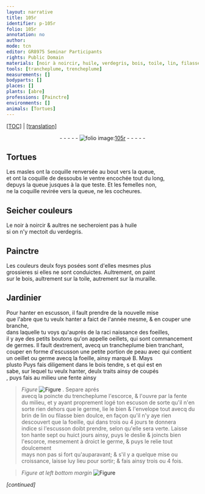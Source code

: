 ```yaml
---
layout: narrative
title: 105r
identifier: p-105r
folio: 105r
annotation: no
author:
mode: tcn
editor: GR8975 Seminar Participants
rights: Public Domain
materials: [noir à noircir, huile, verdegris, bois, toile, lin, filasse]
tools: [trancheplume, trencheplume]
measurements: []
bodyparts: []
places: []
plants: [abre]
professions: [Painctre]
environments: []
animals: [Tortues]
---
```


 <p><a href="{{ site.baseurl }}/normalized/">[TOC]</a> | <a href="{{ site.baseurl }}/texts/p-105r_tl/" target="_blank">[translation]</a></p><div class="folio" align="center">- - - - - <a href="http://gallica.bnf.fr/ark:/12148/btv1b10500001g/f215.image" target="_blank"><img src="https://cu-mkp.github.io/2017-workshop-edition/assets/photo-icon.png" alt="folio image: " style="display:inline-block; margin-bottom:-3px;"/>105r</a> - - - - - </div>  
  

## <span class="al">Tortues</span>

 
Les masles ont la coquille renversée au bout vers la queue,<br/> et ont la coquille de dessoubs le ventre encochée tout du long,<br/> depuys la queue jusques à la <span class="del">que</span> teste. Et les femelles non,<br/> ne la coquille revirée vers la queue, ne les cocheures.
 
 
  

## Seicher couleurs

 
Le <span class="m">noir à noircir</span> & aultres ne secheroient pas à <span class="m">huile</span><br/> si on n'y mectoit du <span class="m">verdegris</span>.
 
 
  

## <span class="pro">Painctre</span>

 
Les couleurs deulx foys posées sont d'elles mesmes plus<br/> grossieres si elles ne sont conduictes. Aultrem<span class="exp">ent</span>, on paint<br/> sur le <span class="m">bois</span>, aultrem<span class="exp">ent</span> sur la <span class="m">toile</span>, autrem<span class="exp">ent</span> sur la muraille.
 
 
  

## Jardinier

 
Pour hanter en escusson, il fault prendre de la nouvelle mise<br/> que l'<span class="pa">abre</span> que tu veulx hanter a faict <span class="add">de l'année mesme</span>, & en couper une branche,<br/> dans laquelle tu voys qu'auprés de la <span class="del">raci</span> naissance des foeilles,<br/> il y aye des petits boutons qu'on appelle oeillets, qui sont comma<span class="exp">n</span>ce<span class="exp">ment</span><br/> de germes. Il fault dextrem<span class="exp">ent</span>, avecq un <span class="tl">trancheplume</span> bien tranchant,<br/> couper en forme d'escusson une petite portion de peau <span class="del">avec</span> qui contient<br/> un oeillet ou germe avecq la foeille, ainsy marqué B. <span class="del">Mays</span><br/> <span class="del">plusto</span> Puys fais diligement dans le bois tendre, <span class="del">s</span> et qui est en<br/> sabe, sur lequel tu veulx hanter, deulx traits ainsy <span class="del">de</span> coupés<br/> , puys fais au milieu une fente ainsy 
> *Figure*
> <a href="https://drive.google.com/open?id=0B9-oNrvWdlO5T1FZYTdOT1U4Qzg" target="_blank"><img src="https://cu-mkp.github.io/GR8975-edition/assets/photo-icon.png" alt="Figure" style="display:inline-block; margin-bottom:-3px;"/></a>
 . Separe aprés<br/> avecq la poincte du <span class="tl">trencheplume</span> l'escorce, & l'ouvre par la fente<br/> du milieu, et y ayant proprem<span class="exp">ent</span> logé ton escuson de sorte qu'il n'en<br/> sorte rien dehors que le germe, lie le bien & l'envelope tout avecq du<br/> brin de <span class="m">lin</span> ou <span class="m">filasse</span> bien doulce, en façon qu'il n'y aye rien<br/> descouvert que la foeille, qui dans trois ou 4 jours te donnera<br/> indice si l'escusson doibt prendre, selon qu'elle sera verte. Laisse<br/> ton hante sept ou huict jours ainsy, puys le deslie & joincts bien<br/> l'escorce, mesmem<span class="exp">ent</span> à droict le germe, & puys le relie tout doulcem<span class="exp">ent</span><br/> mays non pas si fort qu'auparava<span class="exp">n</span>t; & s'il y a quelque mise ou<br/> croissance, laisse luy lieu pour sortir; & fais ainsy trois ou 4 fois.
 
> *Figure*
> *at left bottom margin*
> <a href="https://drive.google.com/open?id=0B9-oNrvWdlO5UWpzdGVweGVvQTg" target="_blank"><img src="https://cu-mkp.github.io/GR8975-edition/assets/photo-icon.png" alt="Figure" style="display:inline-block; margin-bottom:-3px;"/></a>
 
*[continued]*
 
 